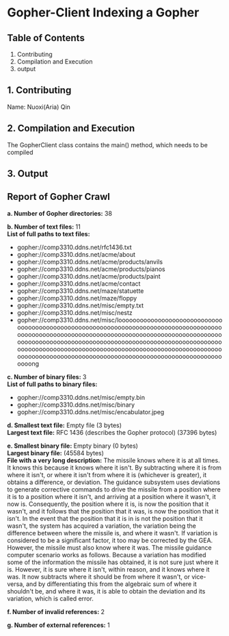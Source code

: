 # Gopher-Client    Indexing a Gopher

## Table of Contents
1. Contributing
2. Compilation and Execution
3. output


## 1. Contributing

Name: Nuoxi(Aria) Qin

## 2. Compilation and Execution

The GopherClient class contains the main() method, which needs to be compiled

## 3. Output

Report of Gopher Crawl
---------------------
**a. Number of Gopher directories:** 38

**b. Number of text files:** 11  
**List of full paths to text files:**  
- gopher://comp3310.ddns.net/rfc1436.txt  
- gopher://comp3310.ddns.net/acme/about  
- gopher://comp3310.ddns.net/acme/products/anvils  
- gopher://comp3310.ddns.net/acme/products/pianos  
- gopher://comp3310.ddns.net/acme/products/paint  
- gopher://comp3310.ddns.net/acme/contact  
- gopher://comp3310.ddns.net/maze/statuette  
- gopher://comp3310.ddns.net/maze/floppy  
- gopher://comp3310.ddns.net/misc/empty.txt  
- gopher://comp3310.ddns.net/misc/nestz  
- gopher://comp3310.ddns.net/misc/loooooooooooooooooooooooooooooooooooooooooooooooooooooooooooooooooooooooooooooooooooooooooooooooooooooooooooooooooooooooooooooooooooooooooooooooooooooooooooooooooooooooooooooooooooooooooooooooooooooooooooooooooooooooooooooooooooooooooooooooooooooooooooooooooooooooooooooooooooooooooooooooooooooooooooooooooooooooooooooong  

**c. Number of binary files:** 3  
**List of full paths to binary files:**  
- gopher://comp3310.ddns.net/misc/empty.bin  
- gopher://comp3310.ddns.net/misc/binary  
- gopher://comp3310.ddns.net/misc/encabulator.jpeg  

**d. Smallest text file:** Empty file (3 bytes)  
**Largest text file:** RFC 1436 (describes the Gopher protocol) (37396 bytes)  

**e. Smallest binary file:** Empty binary (0 bytes)  
**Largest binary file:** (45584 bytes)  
**File with a very long description:** 
The missile knows where it is at all times. It knows this because it knows where it isn't. By subtracting where it is from where it isn't, or where it isn't from where it is (whichever is greater), it obtains a difference, or deviation. The guidance subsystem uses deviations to generate corrective commands to drive the missile from a position where it is to a position where it isn't, and arriving at a position where it wasn't, it now is. Consequently, the position where it is, is now the position that it wasn't, and it follows that the position that it was, is now the position that it isn't. In the event that the position that it is in is not the position that it wasn't, the system has acquired a variation, the variation being the difference between where the missile is, and where it wasn't. If variation is considered to be a significant factor, it too may be corrected by the GEA. However, the missile must also know where it was. The missile guidance computer scenario works as follows. Because a variation has modified some of the information the missile has obtained, it is not sure just where it is. However, it is sure where it isn't, within reason, and it knows where it was. It now subtracts where it should be from where it wasn't, or vice-versa, and by differentiating this from the algebraic sum of where it shouldn't be, and where it was, it is able to obtain the deviation and its variation, which is called error.

**f. Number of invalid references:** 2  

**g. Number of external references:** 1

